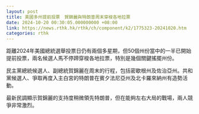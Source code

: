 ```yaml
---
layout: post
title: 美國多州提前投票　賀錦麗與特朗普周末穿梭各地拉票
date: 2024-10-20 00:30:05.000000000 +08:00
link: https://news.rthk.hk/rthk/ch/component/k2/1775323-20241020.htm
categories: rthk
---
```


距離2024年美國總統選舉投票日仍有兩個多星期，但50個州份當中的一半已開始提前投票，兩名候選人馬不停蹄穿梭各地拉票，特別是幾個關鍵搖擺州份。

民主黨總統候選人、副總統賀錦麗在周末的行程，包括密歇根州及佐治亞州。共和黨候選人、爭取再度入主白宮的特朗普在賓夕法尼亞州及北卡羅來納州有造勢活動。

最新民調顯示賀錦麗的支持度稍微領先特朗普，但在能夠左右大局的戰場，兩人競爭非常激烈。
